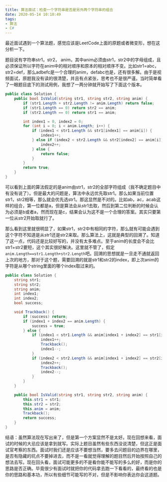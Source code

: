 ```yaml
---
title: 算法面试：检查一个字符串是否是另外两个字符串的组合
date: 2020-05-14 10:10:49
tags: 
- 算法
- C#
---
```


最近面试遇到一个算法题，感觉应该是LeetCode上面的原题或者微变形，想在这分析一下。

题目说有字符串str1，str2， anim，其中anim必须由str1，str2中的字母组成，且必须保证所以字符在anim中的相对顺序和原本的相对顺序不变。比如str1=abc，str2=def，那么adbefc是一个合理的anim，defabc也是，还有很多解。由于是视频面试，原题我没有读的很清楚，并且有点紧张，思考也不是很严谨。当时简单看了一眼题目底下的测试用例，我想了一两分钟就开始写了下面这个版本。


```csharp
public class Solution {
    public bool IsValid(string str1, string str2, string anim) {
        if (str1.Length + str2.Length != anim.Length) return false;
        if (str1.Length == 0) return str2 == anim;
        if (str2.Length == 0) return str1 == anim;

        int index1 = 0, index2 = 0;
        for (int i = 0; i < anim.Length; i++) {
            if (index1 < str1.Length && str1[index1] == anim[i]) {
                index1++;
            } else if (index2 < str2.Length && str2[index2] == anim[i]) {
                index2++;
            } else {
                return false;
            }
        }
        return true;
    }
}
```

可以看到上面的算法假定的是anim由str1，str2的全部字符组成（我不确定题目中有没有说了）。但是最大的问题是，算法中永远优先取str1。那么如果当前位置str1，str2相等，那么就会优先选str1。那这显然是不对的。比如ab，ac，acab这样的组合，第一位都是a，但是算法会从str1去取，然后到第二位判断的时候会认为必须是b或者a，然而现在是c，结果会认为这不是一个合理的答案。其实只要第一位从str2开始取就行了。

那么看到这里就很明显了，如果str1，str2中有相同的字符，那么就有可能会遇到这个字符不知道是从str1还是str2来取。那么算法上，这就是典型的回溯了。知道了这一点，代码还是比较好写的，并没有太多难点。至于anim的长度会不会比str1+str2要短，这个其实很好解决。这里就不管了，假定`anim.Length==str1.Length+str2.Length`吧。回溯的思想就是一旦走不通就返回上次的地方，那对于这个题，需要回溯的就是str1和str2的index，即上次anim的字符是从哪个string里面的哪个index取过来的。

```csharp
public class Solution {
    string str1;
    string str2;
    string anim;
    int index1;
    int index2;
    bool success;

    void Trackback() {
        if (success) return;
        if (index1 + index2 == anim.Length) {
            success = true;
        } else {
            if (index1 < str1.Length && anim[index1 + index2] == str1[index1]) {
                index1++;
                Trackback();
                index1--;
            }
            if (index2 < str2.Length && anim[index1 + index2] == str2[index2]) {
                index2++;
                Trackback();
                index2--;
            }
        }
    }

    public bool IsValid(string str1, string str2, string anim) {
        this.str1 = str1;
        this.str2 = str2;
        this.anim = anim;
        Trackback();
        return success;
    }
}

```

结语：虽然算法现在写出来了，但是第一个方案显然不是太好。现在回想来看，面试的时候的大忌应该是拿到就写。实际上题目虽然有些东西没说清楚，但这正是面试官考察的东西。面试时我们还是应该不要想当然，要多去问题目的边界在哪里，是否有隐藏的坑点不要掉进去，而不是一看就觉得理解的题目然后开始按照自己的想法去写。现在回头看，面试可能更多的不是看你能不能写的多么的好，而是你的思路是否正确。毕竟很少有面试时就把你的代码拿去跑一下看看的，最终看的也是你的思路和基本功，所以有些细节可能写的不对，但是不影响你表达你会这道题。